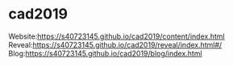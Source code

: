 # cad2019
Website:https://s40723145.github.io/cad2019/content/index.html
Reveal:https://s40723145.github.io/cad2019/reveal/index.html#/
Blog:https://s40723145.github.io/cad2019/blog/index.html
